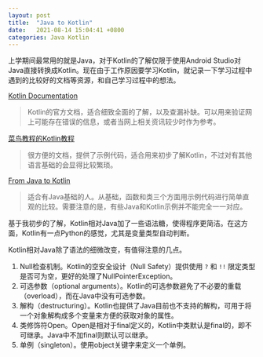 ```yaml
---
layout: post
title:  "Java to Kotlin"
date:   2021-08-14 15:04:41 +0800
categories: Java Kotlin
---
```


上学期间最常用的就是Java，对于Kotlin的了解仅限于使用Android Studio对Java直接转换成Kotlin。现在由于工作原因要学习Kotlin，就记录一下学习过程中遇到的比较好的文档等资源，和自己学习过程中的想法。

[Kotlin Documentation](https://kotlinlang.org/docs/home.html)

>Kotlin的官方文档，适合细致全面的了解，以及查漏补缺。可以用来验证网上可能存在错误的信息，或者当网上相关资讯较少时作为参考。

[菜鸟教程的Kotlin教程](https://www.runoob.com/kotlin/kotlin-tutorial.html)

>很方便的文档，提供了示例代码，适合用来初步了解Kotlin，不过对有其他语言基础的会显得比较繁琐。

[From Java to Kotlin](https://fabiomsr.github.io/from-java-to-kotlin/)

>适合有Java基础的人。从基础，函数和类三个方面用示例代码进行简单直观的比较。需要注意的是，有些Java和Kotlin示例并不能完全一一对应。

基于我初步的了解，Kotlin相对Java加了一些语法糖，使得程序更简洁。在这方面，Kotlin有一点Python的感觉，尤其是变量类型自动判断。

Kotlin相对Java除了语法的细微改变，有值得注意的几点。
1. Null检查机制。Kotlin的空安全设计（Null Safety）提供使用 `?` 和 `!!` 限定类型是否可为空，更好的处理了NullPointerException。
2. 可选参数（optional arguments）。Kotlin的可选参数避免了不必要的重载（overload），而在Java中没有可选参数。
3. 解构（destructuring）。Kotlin也提供了Java目前也不支持的解构，可用于将一个对象解构成多个变量来方便的获取对象的属性。
4. 类修饰符Open。Open是相对于final定义的，Kotlin中类默认是final的，即不可继承。Java中不加final则默认可以继承。
5. 单例（singleton）。使用object关键字来定义一个单例。